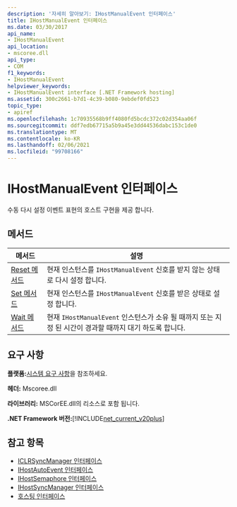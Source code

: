```yaml
---
description: '자세히 알아보기: IHostManualEvent 인터페이스'
title: IHostManualEvent 인터페이스
ms.date: 03/30/2017
api_name:
- IHostManualEvent
api_location:
- mscoree.dll
api_type:
- COM
f1_keywords:
- IHostManualEvent
helpviewer_keywords:
- IHostManualEvent interface [.NET Framework hosting]
ms.assetid: 300c2661-b7d1-4c39-b080-9ebdef0fd523
topic_type:
- apiref
ms.openlocfilehash: 1c70935568b9ff4080fd5bcdc372c02d354aa06f
ms.sourcegitcommit: ddf7edb67715a5b9a45e3dd44536dabc153c1de0
ms.translationtype: MT
ms.contentlocale: ko-KR
ms.lasthandoff: 02/06/2021
ms.locfileid: "99708166"
---
```

# <a name="ihostmanualevent-interface"></a>IHostManualEvent 인터페이스

수동 다시 설정 이벤트 표현의 호스트 구현을 제공 합니다.  
  
## <a name="methods"></a>메서드  
  
|메서드|설명|  
|------------|-----------------|  
|[Reset 메서드](ihostmanualevent-reset-method.md)|현재 인스턴스를 `IHostManualEvent` 신호를 받지 않는 상태로 다시 설정 합니다.|  
|[Set 메서드](ihostmanualevent-set-method.md)|현재 인스턴스를 `IHostManualEvent` 신호를 받은 상태로 설정 합니다.|  
|[Wait 메서드](ihostmanualevent-wait-method.md)|현재 `IHostManualEvent` 인스턴스가 소유 될 때까지 또는 지정 된 시간이 경과할 때까지 대기 하도록 합니다.|  
  
## <a name="requirements"></a>요구 사항  

 **플랫폼:**[시스템 요구 사항](../../get-started/system-requirements.md)을 참조하세요.  
  
 **헤더:** Mscoree.dll  
  
 **라이브러리:** MSCorEE.dll의 리소스로 포함 됩니다.  
  
 **.NET Framework 버전:**[!INCLUDE[net_current_v20plus](../../../../includes/net-current-v20plus-md.md)]  
  
## <a name="see-also"></a>참고 항목

- [ICLRSyncManager 인터페이스](iclrsyncmanager-interface.md)
- [IHostAutoEvent 인터페이스](ihostautoevent-interface.md)
- [IHostSemaphore 인터페이스](ihostsemaphore-interface.md)
- [IHostSyncManager 인터페이스](ihostsyncmanager-interface.md)
- [호스팅 인터페이스](hosting-interfaces.md)
